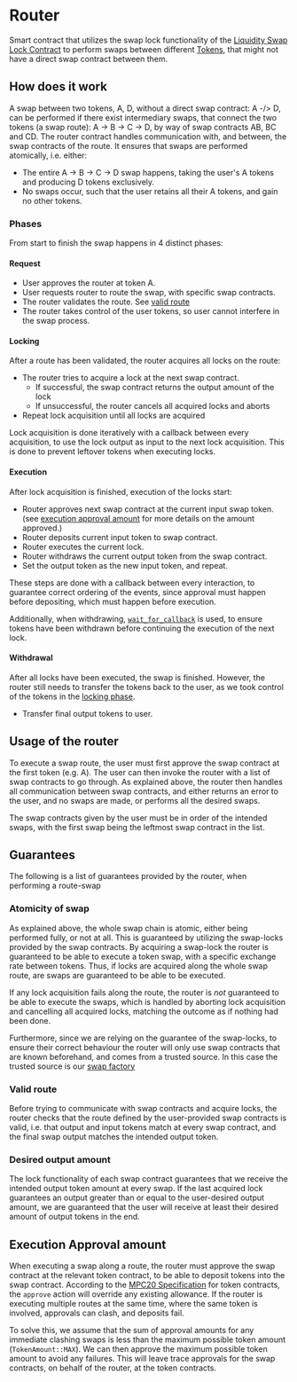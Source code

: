 # Router

Smart contract that utilizes the swap lock functionality of the [Liquidity
Swap Lock Contract](../liquidity-swap-lock/README.md) to perform swaps between
different [Tokens](../token/README.md), that might not have a direct swap
contract between them.

## How does it work
A swap between two tokens, A, D, without a direct swap contract: A -/> D, can be performed if there exist intermediary swaps,
that connect the two tokens (a swap route): A -> B -> C -> D, by way of swap contracts AB, BC and CD.
The router contract handles communication with, and between, the swap contracts of the route.
It ensures that swaps are performed atomically, i.e. either:
- The entire A -> B -> C -> D swap happens, taking the user's A tokens and producing D tokens exclusively.
- No swaps occur, such that the user retains all their A tokens, and gain no other tokens.

### Phases
From start to finish the swap happens in 4 distinct phases:
#### Request
- User approves the router at token A.
- User requests router to route the swap, with specific swap contracts.
- The router validates the route. See [valid route](#valid-route)
- The router takes control of the user tokens, so user cannot interfere in the
  swap process.

#### Locking

After a route has been validated, the router acquires all locks on the route:
- The router tries to acquire a lock at the next swap contract.
   * If successful, the swap contract returns the output amount of the lock
   * If unsuccessful, the router cancels all acquired locks and aborts
- Repeat lock acquisition until all locks are acquired

Lock acquisition is done iteratively with a callback between every acquisition, to use the lock output
as input to the next lock acquisition. This is done to prevent leftover tokens when executing locks.

#### Execution
After lock acquisition is finished, execution of the locks start:
- Router approves next swap contract at the current input swap token. (see [execution approval amount](#execution-approval-amount) for more details on the amount approved.)
- Router deposits current input token to swap contract.
- Router executes the current lock.
- Router withdraws the current output token from the swap contract.
- Set the output token as the new input token, and repeat.

These steps are done with a callback between every interaction, to guarantee correct ordering of the events,
since approval must happen before depositing, which must happen before execution.

Additionally, when withdrawing, [`wait_for_callback`](../defi-common/src/interact_swap.rs) is used,
to ensure tokens have been withdrawn before continuing the execution of the next lock.

#### Withdrawal
After all locks have been executed, the swap is finished. However, the router still needs to transfer
the tokens back to the user, as we took control of the tokens in the [locking phase](#locking).
- Transfer final output tokens to user.

## Usage of the router
To execute a swap route, the user must first approve the swap contract at the first token (e.g. A).
The user can then invoke the router with a list of swap contracts to go through.
As explained above, the router then handles all communication between swap contracts, and either
returns an error to the user, and no swaps are made, or performs all the desired swaps.

The swap contracts given by the user must be in order of the intended swaps, with the first swap being
the leftmost swap contract in the list.

## Guarantees
The following is a list of guarantees provided by the router, when performing a route-swap

### Atomicity of swap
As explained above, the whole swap chain is atomic, either being performed fully, or not at all.
This is guaranteed by utilizing the swap-locks provided by the swap contracts. By acquiring a swap-lock
the router is guaranteed to be able to execute a token swap, with a specific exchange rate between tokens.
Thus, if locks are acquired along the whole swap route, are swaps are guaranteed to be able to be executed.

If any lock acquisition fails along the route, the router is *not* guaranteed to be able to execute the swaps,
which is handled by aborting lock acquisition and cancelling all acquired locks, matching the outcome as if nothing
had been done.

Furthermore, since we are relying on the guarantee of the swap-locks, to ensure their correct behaviour
the router will only use swap contracts that are known beforehand, and comes from a trusted source. In this case
the trusted source is our [swap factory](...)

### Valid route
Before trying to communicate with swap contracts and acquire locks, the router checks that
the route defined by the user-provided swap contracts is valid, i.e. that output and input tokens match
at every swap contract, and the final swap output matches the intended output token.

### Desired output amount
The lock functionality of each swap contract guarantees that we receive the intended output token amount
at every swap. If the last acquired lock guarantees an output greater than or equal to the user-desired
output amount, we are guaranteed that the user will receive at least their desired amount of output tokens in the end.


## Execution Approval amount
When executing a swap along a route, the router must approve the swap contract at the relevant token contract,
to be able to deposit tokens into the swap contract. According to the [MPC20 Specification](https://partisiablockchain.gitlab.io/documentation/smart-contracts/integration/mpc-20-token-contract.html)
for token contracts, the `approve` action will override any existing allowance.
If the router is executing multiple routes at the same time, where the same token is involved, approvals can clash,
and deposits fail.

To solve this, we assume that the sum of approval amounts for any immediate
clashing swaps is less than the maximum possible token amount (`TokenAmount::MAX`). We can then
approve the maximum possible token amount to avoid any failures. This will leave
trace approvals for the swap contracts, on behalf of the router, at the token contracts.

